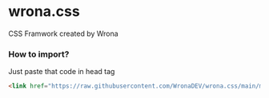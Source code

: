 # wrona.css

CSS Framwork created by Wrona

### How to import?
Just paste that code in head tag
```html
<link href="https://raw.githubusercontent.com/WronaDEV/wrona.css/main/main.css" rel="stylesheet">
```
